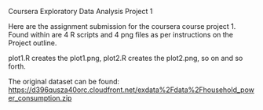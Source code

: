 Coursera Exploratory Data Analysis Project 1

Here are the assignment submission for the coursera course project 1.
Found within are 4 R scripts and 4 png files as per instructions on the Project outline.

plot1.R creates the plot1.png, plot2.R creates the plot2.png, so on and so forth.

The original dataset can be found:
https://d396qusza40orc.cloudfront.net/exdata%2Fdata%2Fhousehold_power_consumption.zip
